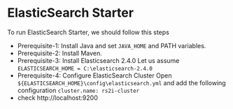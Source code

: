 # ElasticSearch Starter

To run ElasticSearch Starter, we should follow this steps

* Prerequisite-1: Install Java and set `JAVA_HOME` and PATH variables.
* Prerequisite-2: Install Maven.
* Prerequisite-3: Install Elasticsearch 2.4.0
Let us assume `ELASTICSEARCH_HOME = C:\elasticsearch-2.4.0`
* Prerequisite-4: Configure ElasticSearch Cluster
Open `${ELASTICSEARCH_HOME}\config\elasticsearch.yml` and add the following configuration
`cluster.name: rs2i-cluster`
* check http://localhost:9200 
